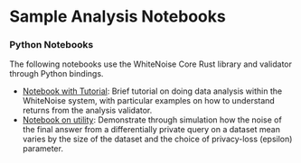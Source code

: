 # Sample Analysis Notebooks

### Python Notebooks 
The following notebooks use the WhiteNoise Core Rust library and validator through Python bindings.

* [Notebook with Tutorial](https://github.com/opendifferentialprivacy/whitenoise-samples/analysis/data_analysis_tutorial.ipynb):  Brief tutorial on doing data analysis within the WhiteNoise system, with particular examples on how to understand returns from the analysis validator.
* [Notebook on utility](https://github.com/opendifferentialprivacy/whitenoise-samples/analysis/utility_laplace_mean.ipynb): Demonstrate through simulation how the noise of the final answer from a differentially private query on a dataset mean varies by the size of the dataset and the choice of privacy-loss (epsilon) parameter.

